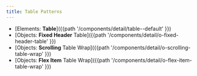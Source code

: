 ```yaml
---
title: Table Patterns
---
```


- [Elements: **Table**]({{path '/components/detail/table--default' }})
- [Objects: **Fixed Header** Table]({{path '/components/detail/o-fixed-header-table' }})
- [Objects: **Scrolling** Table Wrap]({{path '/components/detail/o-scrolling-table-wrap' }})
- [Objects: **Flex Item** Table Wrap]({{path '/components/detail/o-flex-item-table-wrap' }})
